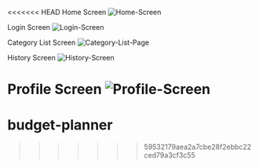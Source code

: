 <<<<<<< HEAD
Home Screen 
![Home-Screen](https://github.com/uddeshyac9/budget-planner-react-native-expo/assets/130648928/40dd92a5-6d0f-41bd-899e-27309f81bfa1)


Login Screen
![Login-Screen](https://github.com/uddeshyac9/budget-planner-react-native-expo/assets/130648928/fb99964e-a5d8-4ca8-80cb-f3e6e682955b)


Category List Screen 
![Category-List-Page](https://github.com/uddeshyac9/budget-planner-react-native-expo/assets/130648928/a64a6695-be09-4b3d-8bb3-a6567a4af474)


History Screen 
![History-Screen](https://github.com/uddeshyac9/budget-planner-react-native-expo/assets/130648928/45419dcb-67a0-4769-bb0a-a80041de679c)


Profile Screen
![Profile-Screen](https://github.com/uddeshyac9/budget-planner-react-native-expo/assets/130648928/9e4ac8e3-1726-4e00-9a9e-f43a4152aae0)
=======
# budget-planner
>>>>>>> 59532179aea2a7cbe28f2ebbc22ced79a3cf3c55
